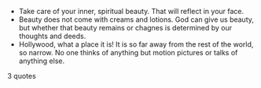  - Take care of your inner, spiritual beauty. That will reflect in your face.
 - Beauty does not come with creams and lotions. God can give us beauty, but whether that beauty remains or chagnes is determined by our thoughts and deeds.
 - Hollywood, what a place it is! It is so far away from the rest of the world, so narrow. No one thinks of anything but motion pictures or talks of anything else.

3 quotes